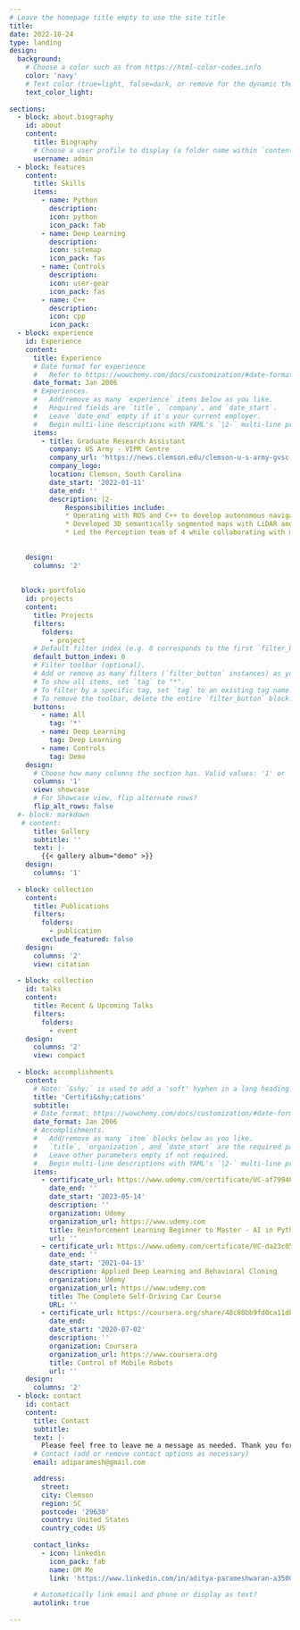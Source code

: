 ```yaml
---
# Leave the homepage title empty to use the site title
title:
date: 2022-10-24
type: landing
design:
  background:
    # Choose a color such as from https://html-color-codes.info
    color: 'navy'
    # Text color (true=light, false=dark, or remove for the dynamic theme color). 
    text_color_light: 
    
sections:
  - block: about.biography
    id: about
    content:
      title: Biography
      # Choose a user profile to display (a folder name within `content/authors/`)
      username: admin
  - block: features
    content:
      title: Skills
      items:
        - name: Python
          description:
          icon: python
          icon_pack: fab
        - name: Deep Learning
          description:
          icon: sitemap
          icon_pack: fas
        - name: Controls
          description:
          icon: user-gear
          icon_pack: fas
        - name: C++
          description:
          icon: cpp
          icon_pack: 
  - block: experience
    id: Experience
    content:
      title: Experience
      # Date format for experience
      #   Refer to https://wowchemy.com/docs/customization/#date-format
      date_format: Jan 2006
      # Experiences.
      #   Add/remove as many `experience` items below as you like.
      #   Required fields are `title`, `company`, and `date_start`.
      #   Leave `date_end` empty if it's your current employer.
      #   Begin multi-line descriptions with YAML's `|2-` multi-line prefix.
      items:
        - title: Graduate Research Assistant
          company: US Army - VIPR Centre
          company_url: 'https://news.clemson.edu/clemson-u-s-army-gvsc-expand-research-partnership-for-next-generation-autonomous-vehicles/'
          company_logo: 
          location: Clemson, South Carolina
          date_start: '2022-01-11'
          date_end: ''
          description: |2-
              Responsibilities include:
              * Operating with ROS and C++ to develop autonomous navigation algorithms for off-road ground robots.
              * Developed 3D semantically segmented maps with LiDAR and camera sensor data using Python and PyTorch.
              * Led the Perception team of 4 while collaborating with multiple research teams to accomplish project objectives.
                
    
    design:
      columns: '2'
  
  
   block: portfolio
    id: projects
    content:
      title: Projects
      filters:
        folders:
          - project
      # Default filter index (e.g. 0 corresponds to the first `filter_button` instance below).
      default_button_index: 0
      # Filter toolbar (optional).
      # Add or remove as many filters (`filter_button` instances) as you like.
      # To show all items, set `tag` to "*".
      # To filter by a specific tag, set `tag` to an existing tag name.
      # To remove the toolbar, delete the entire `filter_button` block.
      buttons:
        - name: All
          tag: '*'
        - name: Deep Learning
          tag: Deep Learning
        - name: Controls
          tag: Demo
    design:
      # Choose how many columns the section has. Valid values: '1' or '2'.
      columns: '1'
      view: showcase
      # For Showcase view, flip alternate rows?
      flip_alt_rows: false
  #- block: markdown
   # content:
      title: Gallery
      subtitle: ''
      text: |-
        {{< gallery album="demo" >}}
    design:
      columns: '1'
 
  - block: collection
    content:
      title: Publications
      filters:
        folders:
          - publication
        exclude_featured: false
    design:
      columns: '2'
      view: citation
    
  - block: collection
    id: talks
    content:
      title: Recent & Upcoming Talks
      filters:
        folders:
          - event
    design:
      columns: '2'
      view: compact
 
  - block: accomplishments
    content:
      # Note: `&shy;` is used to add a 'soft' hyphen in a long heading.
      title: 'Certifi&shy;cations'
      subtitle:
      # Date format: https://wowchemy.com/docs/customization/#date-format
      date_format: Jan 2006
      # Accomplishments.
      #   Add/remove as many `item` blocks below as you like.
      #   `title`, `organization`, and `date_start` are the required parameters.
      #   Leave other parameters empty if not required.
      #   Begin multi-line descriptions with YAML's `|2-` multi-line prefix.
      items:
        - certificate_url: https://www.udemy.com/certificate/UC-af799482-98ab-4afb-a0ff-09f07821cfcb/
          date_end: ''
          date_start: '2023-05-14'
          description: ''
          organization: Udemy
          organization_url: https://www.udemy.com
          title: Reinforcement Learning Beginner to Master - AI in Python
          url: ''
        - certificate_url: https://www.udemy.com/certificate/UC-da23c056-f8ac-42d7-a443-7358b4351a37/
          date_end: ''
          date_start: '2021-04-13'
          description: Applied Deep Learning and Behavioral Cloning
          organization: Udemy
          organization_url: https://www.udemy.com
          title: The Complete Self-Driving Car Course
          URL: ''
        - certificate_url: https://coursera.org/share/48c80bb9fd0ca11db7c3b3d7da090c1c
          date_end: 
          date_start: '2020-07-02'
          description: ''
          organization: Coursera
          organization_url: https://www.coursera.org
          title: Control of Mobile Robots
          url: ''
    design:
      columns: '2'  
  - block: contact
    id: contact
    content:
      title: Contact
      subtitle:
      text: |-
        Please feel free to leave me a message as needed. Thank you for visiting my website.
      # Contact (add or remove contact options as necessary)
      email: adiparamesh@gmail.com

      address:
        street: 
        city: Clemson
        region: SC
        postcode: '29630'
        country: United States
        country_code: US
      
      contact_links:
        - icon: linkedin
          icon_pack: fab
          name: DM Me
          link: 'https://www.linkedin.com/in/aditya-parameshwaran-a3500728a/'
        
      # Automatically link email and phone or display as text?
      autolink: true
      
---
```

